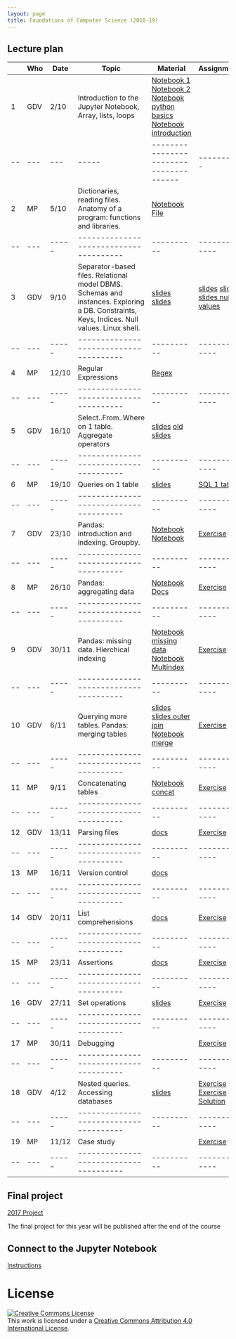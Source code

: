 ```yaml
---
layout: page
title: Foundations of Computer Science (2018-19)
---
```


## Lecture plan


|    | Who |  Date | Topic                                  | Material   |  Assignments  | Solutions |
| -- | --- | ----- | -------------------------------------- | ---------- | ------------- | --------- |
| 1  | GDV | 2/10  |Introduction to the Jupyter Notebook, Array, lists, loops    | [Notebook 1](https://jakevdp.github.io/PythonDataScienceHandbook/01.00-ipython-beyond-normal-python.html) [Notebook 2](https://github.com/gdv/EngComp/blob/master/modules/1_offtheground/1_Interacting_with_Python.ipynb) [Notebook python basics](https://nbviewer.jupyter.org/github/gdv/foundationsCS-2018/blob/master/py-01-basics.ipynb) [Notebook introduction](https://nbviewer.jupyter.org/github/gdv/foundationsCS-2018/blob/master/py-02-intro-notebook.ipynb) |               |           |
| -- | --- | --- | ----- | -------------------------------------- | ---------- | ------------- | --------- |
| 2  |  MP | 5/10 |Dictionaries, reading files. Anatomy of a program: functions and libraries.   | [Notebook](https://github.com/gdv/foundationsCS-2018/blob/master/ex-01-DictFilesFunc.ipynb)  [File](https://drive.google.com/file/d/1Flea-GoNJ2ISxkP0mY_WFpHcMbQBjYLZ/view?usp=sharing) | | [Notebook](https://github.com/gdv/foundationsCS-2018/blob/master/ex-01-DictFilesFunc-solution-part1.ipynb) |
| -- | --- | ----- | -------------------------------------- | ---------- | ------------- | --------- |
| 3  | GDV | 9/10 |Separator-based files. Relational model DBMS. Schemas and instances. Exploring a DB. Constraints, Keys, Indices. Null values. Linux shell. |[slides](https://oc.dellavedova.org/s/aj5bSdTY9cGxTxd) [slides](https://drive.google.com/file/d/1aei9sQry7p9UAoxP1TY9xPkkwocPbvqP/view?usp=sharing) |[slides](http://elearning.unimib.it/mod/resource/view.php?id=187159) [slides](http://elearning.unimib.it/mod/resource/view.php?id=187161) [slides null values](https://drive.google.com/file/d/1oPar1TsmqYps8V5nPZSMo0mca6mt5Dur/view?usp=sharing) | | |
| -- | --- | ----- | -------------------------------------- | ---------- | ------------- | --------- |
| 4  | MP  | 12/10 | Regular Expressions                    |  [Regex](https://docs.python.org/3/howto/regex.html)    | | |
| -- | --- | ----- | -------------------------------------- | ---------- | ------------- | --------- |
| 5  | GDV | 16/10 |Select..From..Where on 1 table. Aggregate operators  |[slides](https://drive.google.com/file/d/13pfyI0h9huoDYHIfBXYjoZje5w2XTNbK/view?usp=sharing) [old slides](http://elearning.unimib.it/mod/resource/view.php?id=187162)            | | |
| -- | --- | ----- | -------------------------------------- | ---------- | ------------- | --------- |
| 6  | MP  | 19/10 | Queries on 1 table  |[slides](https://drive.google.com/file/d/1d8KW_tkV93m5oTlqt6lyXQkEC8ecdhnr/view?usp=sharing) |[SQL 1 table](sql-01-sfw) |[Solution](https://github.com/gdv/foundationsCS-2018/blob/master/sql-01-sfw.sql) |
| -- | --- | ----- | -------------------------------------- | ---------- | ------------- | --------- |
| 7  | GDV | 23/10 |Pandas: introduction and indexing. Groupby.    |  [Notebook](https://jakevdp.github.io/PythonDataScienceHandbook/03.01-introducing-pandas-objects.html)  [Notebook](https://github.com/jakevdp/PythonDataScienceHandbook/blob/master/notebooks/03.02-Data-Indexing-and-Selection.ipynb)  |[Exercise](http://elearning.unimib.it/mod/page/view.php?id=186786)  |[Solution](http://elearning.unimib.it/mod/resource/view.php?id=188299)|
| -- | --- | ----- | -------------------------------------- | ---------- | ------------- | --------- |
| 8 | MP  | 26/10 |Pandas: aggregating data                | [Notebook](https://github.com/jakevdp/PythonDataScienceHandbook/blob/f2c4a8af3f6e7e5f455469839e31b09ab6c22868/notebooks/02.04-Computation-on-arrays-aggregates.ipynb) [Docs](http://pandas.pydata.org/pandas-docs/stable/groupby.html)| [Exercise](py-05-groupby)| [Solution](https://nbviewer.jupyter.org/github/gdv/foundationsCS-2018/blob/master/py-05-groupby.ipynb)|
| -- | --- | ----- | -------------------------------------- | ---------- | ------------- | --------- |
| 9 | GDV | 30/11 |Pandas: missing data. Hierchical indexing        | [Notebook missing data](https://jakevdp.github.io/PythonDataScienceHandbook/03.04-missing-values.html) [Notebook Multindex](https://jakevdp.github.io/PythonDataScienceHandbook/03.05-hierarchical-indexing.html)| [Exercise](py-07-multindex)| [Solution](https://nbviewer.jupyter.org/github/gdv/foundationsCS-2018/blob/master/py-07-multindex.ipynb)          |
| -- | --- | ----- | -------------------------------------- | ---------- | ------------- | --------- |
| 10 | GDV | 6/11  |Querying more tables. Pandas: merging tables |[slides](https://drive.google.com/file/d/11F2wuvoRwWnhfG__c3JNT58Snb4h8yb5/view?usp=sharing)         [slides outer join](https://drive.google.com/file/d/1Bl30IdK3i_lKm53bQeM-sha1sjTqK3cg/view?usp=sharing) [Notebook merge](https://jakevdp.github.io/PythonDataScienceHandbook/03.07-merge-and-join.html) | [Exercise](sql-03-join-1)  | [Solution](https://github.com/gdv/foundationsCS-2018/blob/master/sql-03-join-1.sql)          |
| -- | --- | ----- | -------------------------------------- | ---------- | ------------- | --------- |
| 11 | MP  | 9/11  | Concatenating tables | [Notebook concat](https://jakevdp.github.io/PythonDataScienceHandbook/03.06-concat-and-append.html)   | [Exercise](py-08-merging)  | [Solution](https://nbviewer.jupyter.org/github/gdv/foundationsCS-2018/blob/master/py-08-merging.ipynb)          |
| -- | --- | ----- | -------------------------------------- | ---------- | ------------- | --------- |
| 12 | GDV | 13/11 |Parsing files                           | [docs](http://pandas.pydata.org/pandas-docs/stable/generated/pandas.read_csv.html)|[Exercise](py-09-Apache) | |
| -- | --- | ----- | -------------------------------------- | ---------- | ------------- | --------- |
| 13 | MP  | 16/11 |Version control                         | [docs](http://swcarpentry.github.io/git-novice/) | |[Solution](https://nbviewer.jupyter.org/github/gdv/foundationsCS-2018/blob/master/py-09-Apache.ipynb) |
| -- | --- | ----- | -------------------------------------- | ---------- | ------------- | --------- |
| 14 | GDV | 20/11 |List comprehensions                     |[docs](https://docs.python.org/3/tutorial/datastructures.html) |[Exercise](py-10-happiness) |[Solution](https://nbviewer.jupyter.org/github/gdv/foundationsCS-2018/blob/master/py-10-happiness.ipynb) |
| -- | --- | ----- | -------------------------------------- | ---------- | ------------- | --------- |
| 15 | MP  | 23/11 |Assertions                              |[docs](http://swcarpentry.github.io/python-novice-inflammation/08-defensive/)|[Exercise](py-11-f1) |[Solution](https://nbviewer.jupyter.org/github/gdv/foundationsCS-2018/blob/master/py-11-f1.ipynb) |
| -- | --- | ----- | -------------------------------------- | ---------- | ------------- | --------- |
| 16 | GDV | 27/11 |Set operations                          |[slides](https://drive.google.com/file/d/1dsyUzA722h-dunnQgmyFA98lQp3gRa3V/view?usp=sharing)  | [Exercise](sql-04-join-2)  | [Solution](https://github.com/gdv/foundationsCS-2018/blob/master/sql-04-join-2.sql)          |
| -- | --- | ----- | -------------------------------------- | ---------- | ------------- | --------- |
| 17 | MP  | 30/11 |Debugging                               | |[Exercise](py-12-ted) |[Solution](https://nbviewer.jupyter.org/github/gdv/foundationsCS-2018/blob/master/py-12-TED.ipynb) |
| -- | --- | ----- | -------------------------------------- | ---------- | ------------- | --------- |
| 18 | GDV | 4/12  |Nested queries. Accessing databases     |[slides](https://drive.google.com/open?id=1lCArdEEEa6_erOWoR3B0I-Nsyu8Ey0fY) |[Exercise](sql-05-nested) [Exercise](py-13-employees) [Solution](https://nbviewer.jupyter.org/github/gdv/foundationsCS-2018/blob/master/py-13-employees.ipynb)| |
| -- | --- | ----- | -------------------------------------- | ---------- | ------------- | --------- |
| 19 | MP  | 11/12 |Case study                              | |[Exercise](py-14-fifa) | |
| -- | --- | ----- | -------------------------------------- | ---------- | ------------- | --------- |

## Final project

[2017 Project](2017-project)

The final project for this year will be published after the end of the course

## Connect to the Jupyter Notebook

[Instructions](Azure-Jupyter.pdf)

# License

<a rel="license" href="http://creativecommons.org/licenses/by/4.0/"><img alt="Creative Commons License" style="border-width:0" src="https://i.creativecommons.org/l/by/4.0/88x31.png" /></a><br />This work is licensed under a <a rel="license" href="http://creativecommons.org/licenses/by/4.0/">Creative Commons Attribution 4.0 International License</a>.
